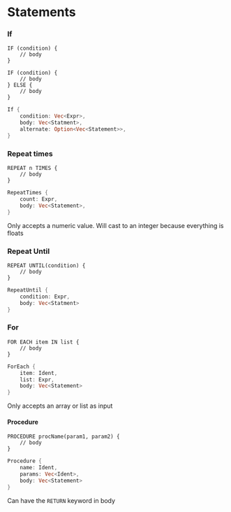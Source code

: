 # Statements
### If

```ap
IF (condition) {
	// body
}

IF (condition) {
	// body
} ELSE {
	// body
}
```

```rust
If {
	condition: Vec<Expr>,
	body: Vec<Statment>,
	alternate: Option<Vec<Statement>>,
} 
```

### Repeat times

```ap
REPEAT n TIMES {
	// body
}
```

```rust
RepeatTimes {
	count: Expr,
	body: Vec<Statement>,
}
```

Only accepts a numeric value. Will cast to an integer because everything is floats
### Repeat Until

```ap
REPEAT UNTIL(condition) {
	// body
}
```

```rust
RepeatUntil {
	condition: Expr,
	body: Vec<Statment>
}
```

### For

```ap
FOR EACH item IN list {
	// body
}
```

```rust
ForEach {
	item: Ident,
	list: Expr,
	body: Vec<Statement>
}
```

Only accepts an array or list as input

#### Procedure

```ap
PROCEDURE procName(param1, param2) {
	// body
}
```

```rust
Procedure {
	name: Ident,
	params: Vec<Ident>,
	body: Vec<Statement>
}
```

Can have the `RETURN` keyword in body
